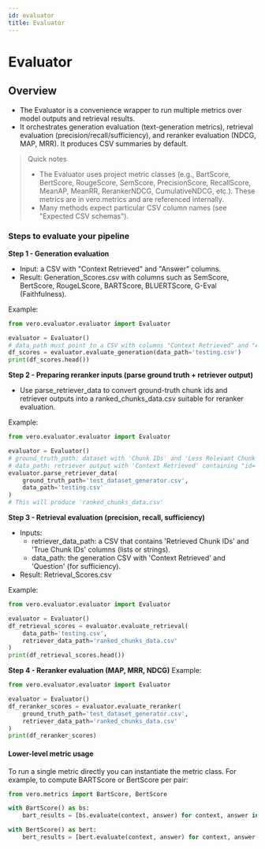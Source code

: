 ```yaml
---
id: evaluator
title: Evaluator
---
```


# Evaluator

## **Overview**
- The Evaluator is a convenience wrapper to run multiple metrics over model outputs and retrieval results.
- It orchestrates generation evaluation (text-generation metrics), retrieval evaluation (precision/recall/sufficiency), and reranker evaluation (NDCG, MAP, MRR). It produces CSV summaries by default.

> Quick notes
> - The Evaluator uses project metric classes (e.g., BartScore, BertScore, RougeScore, SemScore, PrecisionScore, RecallScore, MeanAP, MeanRR, RerankerNDCG, CumulativeNDCG, etc.). These metrics are in vero.metrics and are referenced internally.
> - Many methods expect particular CSV column names (see "Expected CSV schemas").

### Steps to evaluate your pipeline

**Step 1 - Generation evaluation** 
- Input: a CSV with "Context Retrieved" and "Answer" columns.
- Result: Generation_Scores.csv with columns such as SemScore, BertScore, RougeLScore, BARTScore, BLUERTScore, G-Eval (Faithfulness).

Example:
```py
from vero.evaluator.evaluator import Evaluator

evaluator = Evaluator()
# data_path must point to a CSV with columns "Context Retrieved" and "Answer"
df_scores = evaluator.evaluate_generation(data_path='testing.csv')
print(df_scores.head())
```

**Step 2 - Preparing reranker inputs (parse ground truth + retriever output)**
- Use parse_retriever_data to convert ground-truth chunk ids and retriever outputs into a ranked_chunks_data.csv suitable for reranker evaluation.

Example:
```py
from vero.evaluator.evaluator import Evaluator

evaluator = Evaluator()
# ground_truth_path: dataset with 'Chunk IDs' and 'Less Relevant Chunk IDs' columns
# data_path: retriever output with 'Context Retrieved' containing "id='...'"
evaluator.parse_retriever_data(
    ground_truth_path='test_dataset_generator.csv',
    data_path='testing.csv'
)
# This will produce 'ranked_chunks_data.csv'
```


**Step 3 - Retrieval evaluation (precision, recall, sufficiency)**
- Inputs:
  - retriever_data_path: a CSV that contains 'Retrieved Chunk IDs' and 'True Chunk IDs' columns (lists or strings).
  - data_path: the generation CSV with 'Context Retrieved' and 'Question' (for sufficiency).
- Result: Retrieval_Scores.csv

Example:
```py
from vero.evaluator.evaluator import Evaluator

evaluator = Evaluator()
df_retrieval_scores = evaluator.evaluate_retrieval(
    data_path='testing.csv',
    retriever_data_path='ranked_chunks_data.csv'
)
print(df_retrieval_scores.head())
```

**Step 4 - Reranker evaluation (MAP, MRR, NDCG)**
Example:
```py
from vero.evaluator.evaluator import Evaluator

evaluator = Evaluator()
df_reranker_scores = evaluator.evaluate_reranker(
    ground_truth_path='test_dataset_generator.csv',
    retriever_data_path='ranked_chunks_data.csv'
)
print(df_reranker_scores)
```


#### Lower-level metric usage
To run a single metric directly you can instantiate the metric class. For example, to compute BARTScore or BertScore per pair:
```py
from vero.metrics import BartScore, BertScore

with BartScore() as bs:
    bart_results = [bs.evaluate(context, answer) for context, answer in zip(contexts, answers)]

with BertScore() as bert:
    bert_results = [bert.evaluate(context, answer) for context, answer in zip(contexts, answers)]
```


